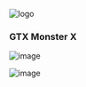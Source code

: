 ![logo](https://cloud.githubusercontent.com/assets/1287098/12697394/8a4aac04-c78a-11e5-91d4-2643f88ec464.png)


### GTX Monster X

![image](https://cloud.githubusercontent.com/assets/1287098/12697243/3a4f4406-c787-11e5-8862-d1ddd03b9c75.png)


![image](https://cloud.githubusercontent.com/assets/1287098/12697247/8e7505f2-c787-11e5-91d9-eabc8e3f9ca5.png)

